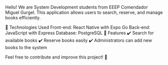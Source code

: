 Hello! We are System Development students from EEEP Comendador Miguel Gurgel. This application allows users to search, reserve, and manage books efficiently.

🚀 Technologies Used
Front-end: React Native with Expo Go
Back-end: JavaScript with Express
Database: PostgreSQL
🔹 Features
✔️ Search for available books
✔️ Reserve books easily
✔️ Administrators can add new books to the system

Feel free to contribute and improve this project! 🚀

